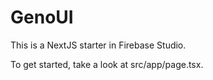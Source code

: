 # GenoUI

This is a NextJS starter in Firebase Studio.

To get started, take a look at src/app/page.tsx.
